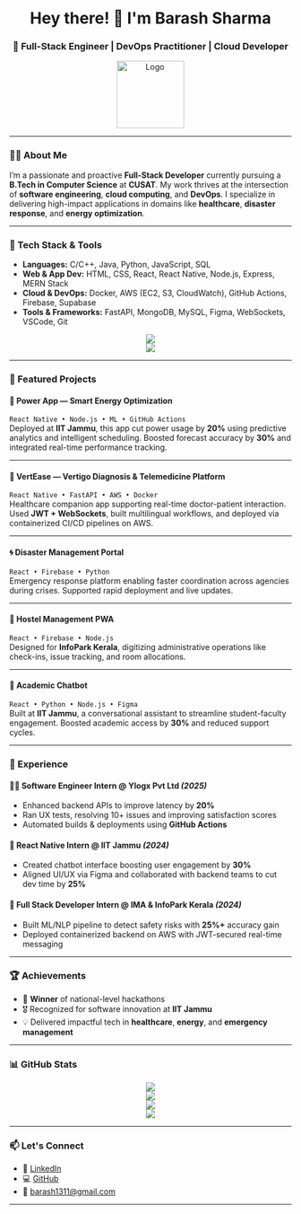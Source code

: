 <h1 align="center">Hey there! 👋 I'm Barash Sharma</h1>

<h3 align="center">🚀 Full-Stack Engineer | DevOps Practitioner | Cloud Developer</h3>

<p align="center">
  <img src="https://s3bucket-incpro.s3.eu-north-1.amazonaws.com/2022-02-24T19%3A20%3A18.214Z-logo_m1.png" width="120" alt="Logo" />
</p>

---

### 👨‍💻 About Me

I’m a passionate and proactive **Full-Stack Developer** currently pursuing a **B.Tech in Computer Science** at **CUSAT**. My work thrives at the intersection of **software engineering**, **cloud computing**, and **DevOps**. I specialize in delivering high-impact applications in domains like **healthcare**, **disaster response**, and **energy optimization**.

---

### 🧰 Tech Stack & Tools

- **Languages:** C/C++, Java, Python, JavaScript, SQL  
- **Web & App Dev:** HTML, CSS, React, React Native, Node.js, Express, MERN Stack  
- **Cloud & DevOps:** Docker, AWS (EC2, S3, CloudWatch), GitHub Actions, Firebase, Supabase  
- **Tools & Frameworks:** FastAPI, MongoDB, MySQL, Figma, WebSockets, VSCode, Git

<p align="center">
  <img src="https://skillicons.dev/icons?i=js,html,css,react,reactnative,nodejs,express,mongodb,mysql" />
  <br/>
  <img src="https://skillicons.dev/icons?i=python,java,cpp,c,docker,aws,firebase,git,github,vscode" />
</p>

---

### 🚀 Featured Projects

#### 🔋 **Power App** — Smart Energy Optimization  
`React Native • Node.js • ML • GitHub Actions`  
Deployed at **IIT Jammu**, this app cut power usage by **20%** using predictive analytics and intelligent scheduling. Boosted forecast accuracy by **30%** and integrated real-time performance tracking.

---

#### 💊 **VertEase** — Vertigo Diagnosis & Telemedicine Platform  
`React Native • FastAPI • AWS • Docker`  
Healthcare companion app supporting real-time doctor-patient interaction. Used **JWT + WebSockets**, built multilingual workflows, and deployed via containerized CI/CD pipelines on AWS.

---

#### 🌀 **Disaster Management Portal**  
`React • Firebase • Python`  
Emergency response platform enabling faster coordination across agencies during crises. Supported rapid deployment and live updates.

---

#### 🏢 **Hostel Management PWA**  
`React • Firebase • Node.js`  
Designed for **InfoPark Kerala**, digitizing administrative operations like check-ins, issue tracking, and room allocations.

---

#### 🤖 **Academic Chatbot**  
`React • Python • Node.js • Figma`  
Built at **IIT Jammu**, a conversational assistant to streamline student-faculty engagement. Boosted academic access by **30%** and reduced support cycles.

---

### 💼 Experience

#### 🧑‍💻 Software Engineer Intern @ **Ylogx Pvt Ltd** *(2025)*  
- Enhanced backend APIs to improve latency by **20%**  
- Ran UX tests, resolving 10+ issues and improving satisfaction scores  
- Automated builds & deployments using **GitHub Actions**

#### 🔧 React Native Intern @ **IIT Jammu** *(2024)*  
- Created chatbot interface boosting user engagement by **30%**  
- Aligned UI/UX via Figma and collaborated with backend teams to cut dev time by **25%**

#### 🧠 Full Stack Developer Intern @ **IMA & InfoPark Kerala** *(2024)*  
- Built ML/NLP pipeline to detect safety risks with **25%+** accuracy gain  
- Deployed containerized backend on AWS with JWT-secured real-time messaging

---

### 🏆 Achievements

- 🥇 **Winner** of national-level hackathons  
- 🎖 Recognized for software innovation at **IIT Jammu**  
- 💡 Delivered impactful tech in **healthcare**, **energy**, and **emergency management**

---

### 📊 GitHub Stats

<p align="center">
  <img src="https://github-readme-stats.vercel.app/api?username=barash1311&show_icons=true&theme=radical" />
  <br/>
  <img src="https://github-readme-streak-stats.herokuapp.com/?user=barash1311&theme=radical" />
  <br/>
  <img src="https://github-readme-stats.vercel.app/api/top-langs/?username=barash1311&layout=compact&langs_count=10&theme=radical" />
  <br/>
  <img src="https://visitor-badge.laobi.icu/badge?page_id=barash1311.barash1311" />
</p>

---

### 📫 Let's Connect

- 💼 [LinkedIn](https://www.linkedin.com/in/barash-sharma)  
- 💻 [GitHub](https://github.com/barash1311)  
- 📧 barash1311@gmail.com  

---

 
